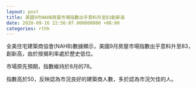 ```yaml
---
layout: post
title: 美國9月NAHB房屋市場指數出乎意料升至83創新高
date: 2020-09-16 22:56:07.000000000 +08:00
categories: rthk
---
```


全美住宅建築商協會(NAHB)數據顯示，美國9月房屋市場指數出乎意料升至83，創新高，由於按揭利率處於歷史低位。

市場原先預期，指數維持於8月的78。

指數高於50，反映認為市況良好的建築商人數，多於認為市況欠佳的人。
